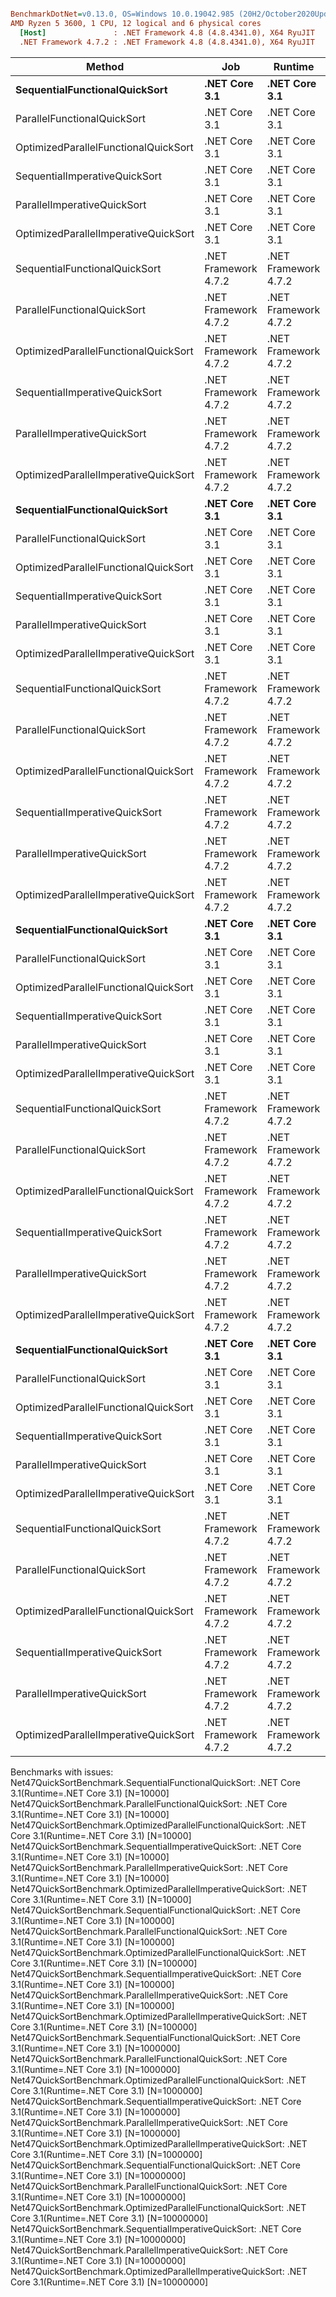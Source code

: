 ``` ini

BenchmarkDotNet=v0.13.0, OS=Windows 10.0.19042.985 (20H2/October2020Update)
AMD Ryzen 5 3600, 1 CPU, 12 logical and 6 physical cores
  [Host]               : .NET Framework 4.8 (4.8.4341.0), X64 RyuJIT
  .NET Framework 4.7.2 : .NET Framework 4.8 (4.8.4341.0), X64 RyuJIT


```
|                               Method |                  Job |              Runtime |        N |             Mean |           Error |           StdDev |        Gen 0 |        Gen 1 |      Gen 2 |        Allocated |
|------------------------------------- |--------------------- |--------------------- |--------- |-----------------:|----------------:|-----------------:|-------------:|-------------:|-----------:|-----------------:|
|        **SequentialFunctionalQuickSort** |        **.NET Core 3.1** |        **.NET Core 3.1** |    **10000** |               **NA** |              **NA** |               **NA** |            **-** |            **-** |          **-** |                **-** |
|          ParallelFunctionalQuickSort |        .NET Core 3.1 |        .NET Core 3.1 |    10000 |               NA |              NA |               NA |            - |            - |          - |                - |
| OptimizedParallelFunctionalQuickSort |        .NET Core 3.1 |        .NET Core 3.1 |    10000 |               NA |              NA |               NA |            - |            - |          - |                - |
|        SequentialImperativeQuickSort |        .NET Core 3.1 |        .NET Core 3.1 |    10000 |               NA |              NA |               NA |            - |            - |          - |                - |
|          ParallelImperativeQuickSort |        .NET Core 3.1 |        .NET Core 3.1 |    10000 |               NA |              NA |               NA |            - |            - |          - |                - |
| OptimizedParallelImperativeQuickSort |        .NET Core 3.1 |        .NET Core 3.1 |    10000 |               NA |              NA |               NA |            - |            - |          - |                - |
|        SequentialFunctionalQuickSort | .NET Framework 4.7.2 | .NET Framework 4.7.2 |    10000 |      32,984.9 μs |       605.62 μs |        868.57 μs |    2937.5000 |     625.0000 |   312.5000 |     17,675,968 B |
|          ParallelFunctionalQuickSort | .NET Framework 4.7.2 | .NET Framework 4.7.2 |    10000 |      89,309.1 μs |     1,561.47 μs |      1,384.20 μs |    4500.0000 |     500.0000 |   166.6667 |     26,553,197 B |
| OptimizedParallelFunctionalQuickSort | .NET Framework 4.7.2 | .NET Framework 4.7.2 |    10000 |      23,614.3 μs |       466.01 μs |        930.68 μs |    4000.0000 |    1000.0000 |          - |     22,615,680 B |
|        SequentialImperativeQuickSort | .NET Framework 4.7.2 | .NET Framework 4.7.2 |    10000 |         876.6 μs |        15.23 μs |         13.51 μs |      83.0078 |      41.0156 |          - |        521,595 B |
|          ParallelImperativeQuickSort | .NET Framework 4.7.2 | .NET Framework 4.7.2 |    10000 |      51,871.8 μs |       989.77 μs |      1,059.05 μs |    2200.0000 |     200.0000 |          - |      8,526,438 B |
| OptimizedParallelImperativeQuickSort | .NET Framework 4.7.2 | .NET Framework 4.7.2 |    10000 |       1,989.0 μs |        38.83 μs |         47.69 μs |     410.1563 |     203.1250 |          - |      2,568,062 B |
|        **SequentialFunctionalQuickSort** |        **.NET Core 3.1** |        **.NET Core 3.1** |   **100000** |               **NA** |              **NA** |               **NA** |            **-** |            **-** |          **-** |                **-** |
|          ParallelFunctionalQuickSort |        .NET Core 3.1 |        .NET Core 3.1 |   100000 |               NA |              NA |               NA |            - |            - |          - |                - |
| OptimizedParallelFunctionalQuickSort |        .NET Core 3.1 |        .NET Core 3.1 |   100000 |               NA |              NA |               NA |            - |            - |          - |                - |
|        SequentialImperativeQuickSort |        .NET Core 3.1 |        .NET Core 3.1 |   100000 |               NA |              NA |               NA |            - |            - |          - |                - |
|          ParallelImperativeQuickSort |        .NET Core 3.1 |        .NET Core 3.1 |   100000 |               NA |              NA |               NA |            - |            - |          - |                - |
| OptimizedParallelImperativeQuickSort |        .NET Core 3.1 |        .NET Core 3.1 |   100000 |               NA |              NA |               NA |            - |            - |          - |                - |
|        SequentialFunctionalQuickSort | .NET Framework 4.7.2 | .NET Framework 4.7.2 |   100000 |     453,121.0 μs |     8,697.94 μs |      9,306.69 μs |   35000.0000 |    8000.0000 |  2000.0000 |    205,550,544 B |
|          ParallelFunctionalQuickSort | .NET Framework 4.7.2 | .NET Framework 4.7.2 |   100000 |     987,531.4 μs |    18,253.37 μs |     16,181.14 μs |   52000.0000 |   11000.0000 |  2000.0000 |    294,496,224 B |
| OptimizedParallelFunctionalQuickSort | .NET Framework 4.7.2 | .NET Framework 4.7.2 |   100000 |     317,582.3 μs |     6,348.45 μs |     18,316.74 μs |   40000.0000 |   10000.0000 |  1000.0000 |    247,586,368 B |
|        SequentialImperativeQuickSort | .NET Framework 4.7.2 | .NET Framework 4.7.2 |   100000 |      14,839.5 μs |       295.17 μs |        362.49 μs |     843.7500 |     375.0000 |   140.6250 |      5,214,412 B |
|          ParallelImperativeQuickSort | .NET Framework 4.7.2 | .NET Framework 4.7.2 |   100000 |     520,526.3 μs |    10,140.27 μs |     10,413.31 μs |   50000.0000 |    1000.0000 |          - |     86,386,160 B |
| OptimizedParallelImperativeQuickSort | .NET Framework 4.7.2 | .NET Framework 4.7.2 |   100000 |      23,543.2 μs |       469.41 μs |        716.84 μs |    6000.0000 |     718.7500 |   218.7500 |     19,195,859 B |
|        **SequentialFunctionalQuickSort** |        **.NET Core 3.1** |        **.NET Core 3.1** |  **1000000** |               **NA** |              **NA** |               **NA** |            **-** |            **-** |          **-** |                **-** |
|          ParallelFunctionalQuickSort |        .NET Core 3.1 |        .NET Core 3.1 |  1000000 |               NA |              NA |               NA |            - |            - |          - |                - |
| OptimizedParallelFunctionalQuickSort |        .NET Core 3.1 |        .NET Core 3.1 |  1000000 |               NA |              NA |               NA |            - |            - |          - |                - |
|        SequentialImperativeQuickSort |        .NET Core 3.1 |        .NET Core 3.1 |  1000000 |               NA |              NA |               NA |            - |            - |          - |                - |
|          ParallelImperativeQuickSort |        .NET Core 3.1 |        .NET Core 3.1 |  1000000 |               NA |              NA |               NA |            - |            - |          - |                - |
| OptimizedParallelImperativeQuickSort |        .NET Core 3.1 |        .NET Core 3.1 |  1000000 |               NA |              NA |               NA |            - |            - |          - |                - |
|        SequentialFunctionalQuickSort | .NET Framework 4.7.2 | .NET Framework 4.7.2 |  1000000 |   5,519,318.0 μs |    79,943.79 μs |     74,779.47 μs |  366000.0000 |   76000.0000 |  6000.0000 |  2,322,463,384 B |
|          ParallelFunctionalQuickSort | .NET Framework 4.7.2 | .NET Framework 4.7.2 |  1000000 |  10,967,941.6 μs |   192,665.48 μs |    206,149.91 μs |  529000.0000 |   93000.0000 |  4000.0000 |  3,210,781,856 B |
| OptimizedParallelFunctionalQuickSort | .NET Framework 4.7.2 | .NET Framework 4.7.2 |  1000000 |   4,056,224.0 μs |    79,738.79 μs |    143,785.49 μs |  426000.0000 |   98000.0000 |  3000.0000 |  2,729,082,816 B |
|        SequentialImperativeQuickSort | .NET Framework 4.7.2 | .NET Framework 4.7.2 |  1000000 |     217,608.7 μs |     1,314.75 μs |      1,097.87 μs |    8666.6667 |    3666.6667 |  1000.0000 |     52,144,051 B |
|          ParallelImperativeQuickSort | .NET Framework 4.7.2 | .NET Framework 4.7.2 |  1000000 |   5,059,685.6 μs |    94,854.78 μs |     93,160.08 μs |  496000.0000 |    3000.0000 |          - |    862,896,312 B |
| OptimizedParallelImperativeQuickSort | .NET Framework 4.7.2 | .NET Framework 4.7.2 |  1000000 |     238,602.1 μs |     4,771.93 μs |     12,232.28 μs |   66666.6667 |    4333.3333 |  1000.0000 |    152,776,928 B |
|        **SequentialFunctionalQuickSort** |        **.NET Core 3.1** |        **.NET Core 3.1** | **10000000** |               **NA** |              **NA** |               **NA** |            **-** |            **-** |          **-** |                **-** |
|          ParallelFunctionalQuickSort |        .NET Core 3.1 |        .NET Core 3.1 | 10000000 |               NA |              NA |               NA |            - |            - |          - |                - |
| OptimizedParallelFunctionalQuickSort |        .NET Core 3.1 |        .NET Core 3.1 | 10000000 |               NA |              NA |               NA |            - |            - |          - |                - |
|        SequentialImperativeQuickSort |        .NET Core 3.1 |        .NET Core 3.1 | 10000000 |               NA |              NA |               NA |            - |            - |          - |                - |
|          ParallelImperativeQuickSort |        .NET Core 3.1 |        .NET Core 3.1 | 10000000 |               NA |              NA |               NA |            - |            - |          - |                - |
| OptimizedParallelImperativeQuickSort |        .NET Core 3.1 |        .NET Core 3.1 | 10000000 |               NA |              NA |               NA |            - |            - |          - |                - |
|        SequentialFunctionalQuickSort | .NET Framework 4.7.2 | .NET Framework 4.7.2 | 10000000 |  64,975,371.5 μs |   803,709.49 μs |    712,467.53 μs | 3981000.0000 |  842000.0000 | 11000.0000 | 25,936,793,336 B |
|          ParallelFunctionalQuickSort | .NET Framework 4.7.2 | .NET Framework 4.7.2 | 10000000 | 122,799,627.0 μs | 2,024,817.07 μs |  1,894,015.14 μs | 5626000.0000 |  938000.0000 |  7000.0000 | 34,816,886,744 B |
| OptimizedParallelFunctionalQuickSort | .NET Framework 4.7.2 | .NET Framework 4.7.2 | 10000000 |  89,672,039.9 μs | 6,002,839.60 μs | 17,699,508.00 μs | 4592000.0000 | 1080000.0000 |  6000.0000 | 29,965,293,376 B |
|        SequentialImperativeQuickSort | .NET Framework 4.7.2 | .NET Framework 4.7.2 | 10000000 |   2,225,040.1 μs |     4,275.01 μs |      3,569.82 μs |   78000.0000 |   27000.0000 |  1000.0000 |    521,420,752 B |
|          ParallelImperativeQuickSort | .NET Framework 4.7.2 | .NET Framework 4.7.2 | 10000000 |  50,735,922.3 μs |   248,177.87 μs |    232,145.73 μs | 4960000.0000 |   33000.0000 |  1000.0000 |  8,627,295,888 B |
| OptimizedParallelImperativeQuickSort | .NET Framework 4.7.2 | .NET Framework 4.7.2 | 10000000 |   2,456,713.4 μs |    41,301.48 μs |     70,133.06 μs |  600000.0000 |   29000.0000 |  1000.0000 |  1,389,444,552 B |

Benchmarks with issues:
  Net47QuickSortBenchmark.SequentialFunctionalQuickSort: .NET Core 3.1(Runtime=.NET Core 3.1) [N=10000]
  Net47QuickSortBenchmark.ParallelFunctionalQuickSort: .NET Core 3.1(Runtime=.NET Core 3.1) [N=10000]
  Net47QuickSortBenchmark.OptimizedParallelFunctionalQuickSort: .NET Core 3.1(Runtime=.NET Core 3.1) [N=10000]
  Net47QuickSortBenchmark.SequentialImperativeQuickSort: .NET Core 3.1(Runtime=.NET Core 3.1) [N=10000]
  Net47QuickSortBenchmark.ParallelImperativeQuickSort: .NET Core 3.1(Runtime=.NET Core 3.1) [N=10000]
  Net47QuickSortBenchmark.OptimizedParallelImperativeQuickSort: .NET Core 3.1(Runtime=.NET Core 3.1) [N=10000]
  Net47QuickSortBenchmark.SequentialFunctionalQuickSort: .NET Core 3.1(Runtime=.NET Core 3.1) [N=100000]
  Net47QuickSortBenchmark.ParallelFunctionalQuickSort: .NET Core 3.1(Runtime=.NET Core 3.1) [N=100000]
  Net47QuickSortBenchmark.OptimizedParallelFunctionalQuickSort: .NET Core 3.1(Runtime=.NET Core 3.1) [N=100000]
  Net47QuickSortBenchmark.SequentialImperativeQuickSort: .NET Core 3.1(Runtime=.NET Core 3.1) [N=100000]
  Net47QuickSortBenchmark.ParallelImperativeQuickSort: .NET Core 3.1(Runtime=.NET Core 3.1) [N=100000]
  Net47QuickSortBenchmark.OptimizedParallelImperativeQuickSort: .NET Core 3.1(Runtime=.NET Core 3.1) [N=100000]
  Net47QuickSortBenchmark.SequentialFunctionalQuickSort: .NET Core 3.1(Runtime=.NET Core 3.1) [N=1000000]
  Net47QuickSortBenchmark.ParallelFunctionalQuickSort: .NET Core 3.1(Runtime=.NET Core 3.1) [N=1000000]
  Net47QuickSortBenchmark.OptimizedParallelFunctionalQuickSort: .NET Core 3.1(Runtime=.NET Core 3.1) [N=1000000]
  Net47QuickSortBenchmark.SequentialImperativeQuickSort: .NET Core 3.1(Runtime=.NET Core 3.1) [N=1000000]
  Net47QuickSortBenchmark.ParallelImperativeQuickSort: .NET Core 3.1(Runtime=.NET Core 3.1) [N=1000000]
  Net47QuickSortBenchmark.OptimizedParallelImperativeQuickSort: .NET Core 3.1(Runtime=.NET Core 3.1) [N=1000000]
  Net47QuickSortBenchmark.SequentialFunctionalQuickSort: .NET Core 3.1(Runtime=.NET Core 3.1) [N=10000000]
  Net47QuickSortBenchmark.ParallelFunctionalQuickSort: .NET Core 3.1(Runtime=.NET Core 3.1) [N=10000000]
  Net47QuickSortBenchmark.OptimizedParallelFunctionalQuickSort: .NET Core 3.1(Runtime=.NET Core 3.1) [N=10000000]
  Net47QuickSortBenchmark.SequentialImperativeQuickSort: .NET Core 3.1(Runtime=.NET Core 3.1) [N=10000000]
  Net47QuickSortBenchmark.ParallelImperativeQuickSort: .NET Core 3.1(Runtime=.NET Core 3.1) [N=10000000]
  Net47QuickSortBenchmark.OptimizedParallelImperativeQuickSort: .NET Core 3.1(Runtime=.NET Core 3.1) [N=10000000]
